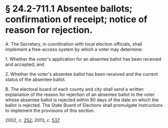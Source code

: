 # § 24.2-711.1 Absentee ballots; confirmation of receipt; notice of reason for rejection.

<p>A. The Secretary, in coordination with local election officials, shall implement a free-access system by which a voter may determine:</p><p>1. Whether the voter's application for an absentee ballot has been received and accepted; and</p><p>2. Whether the voter's absentee ballot has been received and the current status of the absentee ballot.</p><p>B. The electoral board of each county and city shall send a written explanation of the reason for rejection of an absentee ballot to the voter whose absentee ballot is rejected within 90 days of the date on which the ballot is rejected. The State Board of Elections shall promulgate instructions to implement the provisions of this section.</p><p>2002, c. <a href='http://lis.virginia.gov/cgi-bin/legp604.exe?021+ful+CHAP0252'>252</a>; 2013, c. <a href='http://lis.virginia.gov/cgi-bin/legp604.exe?131+ful+CHAP0537'>537</a>.</p>